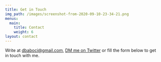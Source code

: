 ```yaml
---
title: Get in Touch
img_path: /images/screenshot-from-2020-09-10-23-34-21.png
menus:
  main:
    title: Contact
    weight: 6
layout: contact
---
```

Write at [dbaboci@gmail.com](dbaboci@gmail.com), [DM me on Twitter](twitter.com/dbaboci) or fill the form below to get in touch with me.